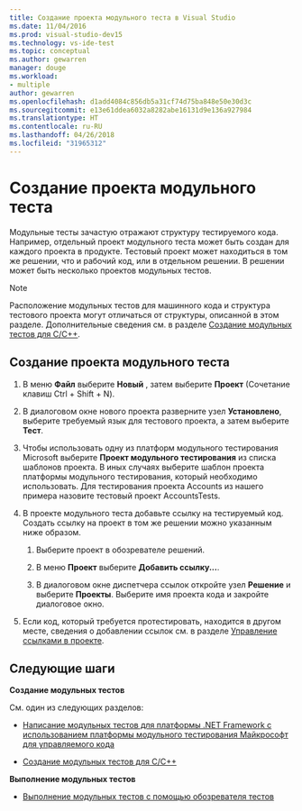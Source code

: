 ```yaml
---
title: Создание проекта модульного теста в Visual Studio
ms.date: 11/04/2016
ms.prod: visual-studio-dev15
ms.technology: vs-ide-test
ms.topic: conceptual
ms.author: gewarren
manager: douge
ms.workload:
- multiple
author: gewarren
ms.openlocfilehash: d1add4084c856db5a31cf74d75ba848e50e30d3c
ms.sourcegitcommit: e13e61ddea6032a8282abe16131d9e136a927984
ms.translationtype: HT
ms.contentlocale: ru-RU
ms.lasthandoff: 04/26/2018
ms.locfileid: "31965312"
---
```

# <a name="create-a-unit-test-project"></a>Создание проекта модульного теста

Модульные тесты зачастую отражают структуру тестируемого кода. Например, отдельный проект модульного теста может быть создан для каждого проекта в продукте. Тестовый проект может находиться в том же решении, что и рабочий код, или в отдельном решении. В решении может быть несколько проектов модульных тестов.

> [!NOTE]
> Расположение модульных тестов для машинного кода и структура тестового проекта могут отличаться от структуры, описанной в этом разделе. Дополнительные сведения см. в разделе [Создание модульных тестов для C/C++](writing-unit-tests-for-c-cpp.md).

## <a name="to-create-a-unit-test-project"></a>Создание проекта модульного теста

1.  В меню **Файл** выберите **Новый** , затем выберите **Проект** (Сочетание клавиш Ctrl + Shift + N).

2.  В диалоговом окне нового проекта разверните узел **Установлено**, выберите требуемый язык для тестового проекта, а затем выберите **Тест**.

3.  Чтобы использовать одну из платформ модульного тестирования Microsoft выберите **Проект модульного тестирования** из списка шаблонов проекта. В иных случаях выберите шаблон проекта платформы модульного тестирования, который необходимо использовать. Для тестирования проекта Accounts из нашего примера назовите тестовый проект AccountsTests.

4.  В проекте модульного теста добавьте ссылку на тестируемый код.  Создать ссылку на проект в том же решении можно указанным ниже образом.

    1.  Выберите проект в обозревателе решений.

    2.  В меню **Проект** выберите **Добавить ссылку...**.

    3.  В диалоговом окне диспетчера ссылок откройте узел **Решение** и выберите **Проекты**. Выберите имя проекта кода и закройте диалоговое окно.

5.  Если код, который требуется протестировать, находится в другом месте, сведения о добавлении ссылок см. в разделе [Управление ссылками в проекте](../ide/managing-references-in-a-project.md).

## <a name="next-steps"></a>Следующие шаги
 **Создание модульных тестов**

 См. один из следующих разделов:

-   [Написание модульных тестов для платформы .NET Framework с использованием платформы модульного тестирования Майкрософт для управляемого кода](../test/writing-unit-tests-for-the-dotnet-framework-with-the-microsoft-unit-test-framework-for-managed-code.md)

-   [Создание модульных тестов для C/C++](writing-unit-tests-for-c-cpp.md)

 **Выполнение модульных тестов**

- [Выполнение модульных тестов с помощью обозревателя тестов](../test/run-unit-tests-with-test-explorer.md)